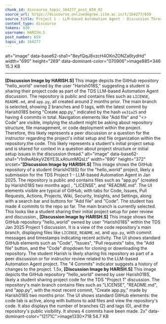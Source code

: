 ```yaml
---
chunk_id: discourse_topic_164277_post_659_02
source_url: https://discourse.onlinedegree.iitm.ac.in/t/164277/659
source_title: Project 1 - LLM-based Automation Agent - Discussion Thread [TDS Jan 2025]
content_type: discourse
tokens: 830
username: HARISH.S
post_number: 659
topic_id: 164277
---
```


 alt="image" data-base62-sha1="8eyfQqJ8vzcH4OKnZONZa6tydHd" width="690" height="269" data-dominant-color="070906">image885×346 15.3 KB

---

**[Discussion Image by HARISH.S]** This image depicts the GitHub repository "hello_world" owned by the user "Harish018S," suggesting a student is sharing their project code as part of the TDS LLM-based Automation Agent discussion. The repository is public and contains files such as `LICENSE`, `README.md`, and `app.py`, all created around 2 months prior. The main branch is selected, showing 2 branches and 0 tags, with the latest commit by Harish018S being "Create app.py," indicated by the hash `ee31a25` and having 4 commits in total. Navigation elements like "Add file" and "<> Code" are visible, implying the student might be asking about repository structure, file management, or code deployment within the project. Therefore, this likely represents a peer discussion or a question for the instructor regarding the project's initial setup and file organization within the repository.the code. This likely represents a student's initial project setup and is shared for context in a question about project structure or initial setup issues in the discussion thread." alt="image" data-base62-sha1="r1n9wAbkyVZ6YE3LxAtiumMQsLt" width="690" height="372" srcset="**[Discussion Image by HARISH.S]** This image shows the GitHub repository of a student (Harish018S) for the "hello_world" project, likely a submission for the TDS Project 1 - LLM-based Automation Agent in Jan 2025. The repository is public and contains files such as "app.py" (created by Harish018S two months ago) , "LICENSE", and "README.md". The UI elements visible are typical of GitHub, with tabs for Code, Issues, Pull Requests, Actions, Projects, Wiki, Security, Insights, and Settings, along with a search bar and buttons for "Add file" and "Code". The student has made 4 commits to the repo so far. The main branch is currently selected. This looks like a student sharing their initial project setup for peer review and discussion., **[Discussion Image by HARISH.S]** This image shows the GitHub repository "hello_world" owned by user "Harish018S" within the TDS Jan 2025 Project 1 discussion. It is a view of the code repository's main branch, displaying files like `LICENSE`, `README.md`, and `app.py`, with commit messages and timestamps indicating recent activity. The UI shows standard GitHub elements such as "Code", "Issues", "Pull requests" tabs, the "Add file" button, and the "Code" dropdown for cloning or downloading the repository. The student Harish is likely sharing his repository as part of a peer discussion or for instructor review related to the LLM-based Automation Agent project. The "4 Commits" indicator suggests a history of changes to the project. 1.5x, **[Discussion Image by HARISH.S]** This image depicts the GitHub repository "hello_world" owned by user Harish018S, likely a student sharing project code for the TDS "Project 1" discussion. The repository's main branch contains files such as "LICENSE", "README.md", and "app.py", with the most recent commit, "Create app.py," made by Harish018S two months prior. The UI shows standard GitHub elements: the code tab is active, along with buttons to add files and view the repository's code. It also displays the number of branches (2) and tags (0), and the repository's public visibility. It shows 4 commits have been made. 2x" data-dominant-color="12171C">image1330×718 54.7 KB
